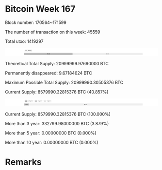 # Bitcoin Week 167

Block number: 170564~171599

The number of transaction on this week: 45559

Total utxo: 1419297

![](../images/mined_week167.png)

Theoretical Total Supply: 20999999.97690000 BTC

Permanently disappeared: 9.67184624 BTC

Maximum Possible Total Supply: 20999990.30505376 BTC

Current Supply: 8579990.32815376 BTC (40.857%)

![](../images/year_week167.png)


Current Supply: 8579990.32815376 BTC (100.000%)

More than 3 year: 332799.98000000 BTC (3.879%)

More than 5 year: 0.00000000 BTC (0.000%)

More than 10 year: 0.00000000 BTC (0.000%)

# Remarks


